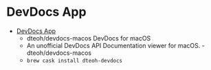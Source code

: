 # DevDocs App
- [DevDocs App](https://github.com/dteoh/devdocs-macos/)
  -  dteoh/devdocs-macos DevDocs for macOS
  - An unofficial DevDocs API Documentation viewer for macOS. - dteoh/devdocs-macos
  - `brew cask install dteoh-devdocs`
